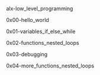 alx-low_level_programming

0x00-hello_world

0x01-variables_if_else_while

0x02-functions_nested_loops

0x03-debugging

0x04-more_functions_nested_loops
